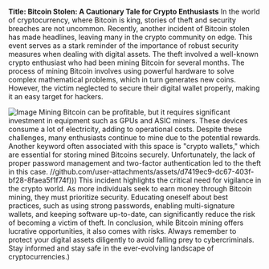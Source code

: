 **Title: Bitcoin Stolen: A Cautionary Tale for Crypto Enthusiasts**
In the world of cryptocurrency, where Bitcoin is king, stories of theft and security breaches are not uncommon. Recently, another incident of Bitcoin stolen has made headlines, leaving many in the crypto community on edge. This event serves as a stark reminder of the importance of robust security measures when dealing with digital assets.
The theft involved a well-known crypto enthusiast who had been mining Bitcoin for several months. The process of mining Bitcoin involves using powerful hardware to solve complex mathematical problems, which in turn generates new coins. However, the victim neglected to secure their digital wallet properly, making it an easy target for hackers. 

![Image](https://github.com/user-attachments/assets/d7419ec9-dc67-403f-bf28-8faea5f1f74f)
Mining Bitcoin can be profitable, but it requires significant investment in equipment such as GPUs and ASIC miners. These devices consume a lot of electricity, adding to operational costs. Despite these challenges, many enthusiasts continue to mine due to the potential rewards. 
Another keyword often associated with this space is "crypto wallets," which are essential for storing mined Bitcoins securely. Unfortunately, the lack of proper password management and two-factor authentication led to the theft in this case. 
 //github.com/user-attachments/assets/d7419ec9-dc67-403f-bf28-8faea5f1f74f)))
This incident highlights the critical need for vigilance in the crypto world. As more individuals seek to earn money through Bitcoin mining, they must prioritize security. Educating oneself about best practices, such as using strong passwords, enabling multi-signature wallets, and keeping software up-to-date, can significantly reduce the risk of becoming a victim of theft.
In conclusion, while Bitcoin mining offers lucrative opportunities, it also comes with risks. Always remember to protect your digital assets diligently to avoid falling prey to cybercriminals. Stay informed and stay safe in the ever-evolving landscape of cryptocurrencies.)
